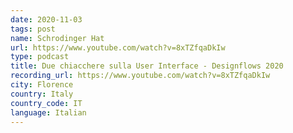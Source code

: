 ```yaml
---
date: 2020-11-03
tags: post
name: Schrodinger Hat
url: https://www.youtube.com/watch?v=8xTZfqaDkIw
type: podcast
title: Due chiacchere sulla User Interface - Designflows 2020
recording_url: https://www.youtube.com/watch?v=8xTZfqaDkIw
city: Florence
country: Italy
country_code: IT
language: Italian
---
```

